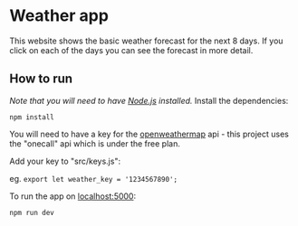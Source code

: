 # Weather app
This website shows the basic weather forecast for the next 8 days. If you click on each of the days you can see the forecast in more detail.

## How to run
*Note that you will need to have [Node.js](https://nodejs.org) installed.*
Install the dependencies:
```
npm install
```

You will need to have a key for the [openweathermap](https://home.openweathermap.org) api - this project uses the "onecall" api which is under the free plan.

Add your key to "src/keys.js":

eg. ```export let weather_key = '1234567890';```

To run the app on [localhost:5000](http://localhost:5000):
```
npm run dev
```
